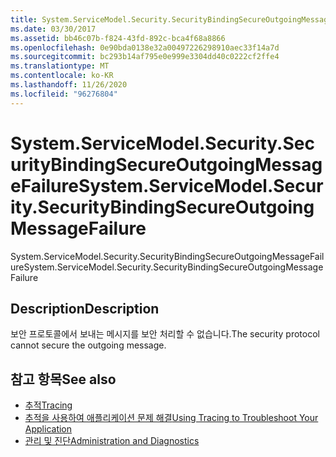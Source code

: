 ```yaml
---
title: System.ServiceModel.Security.SecurityBindingSecureOutgoingMessageFailure
ms.date: 03/30/2017
ms.assetid: bb46c07b-f824-43fd-892c-bca4f68a8866
ms.openlocfilehash: 0e90bda0138e32a00497226298910aec33f14a7d
ms.sourcegitcommit: bc293b14af795e0e999e3304dd40c0222cf2ffe4
ms.translationtype: MT
ms.contentlocale: ko-KR
ms.lasthandoff: 11/26/2020
ms.locfileid: "96276804"
---
```

# <a name="systemservicemodelsecuritysecuritybindingsecureoutgoingmessagefailure"></a><span data-ttu-id="a7825-102">System.ServiceModel.Security.SecurityBindingSecureOutgoingMessageFailure</span><span class="sxs-lookup"><span data-stu-id="a7825-102">System.ServiceModel.Security.SecurityBindingSecureOutgoingMessageFailure</span></span>

<span data-ttu-id="a7825-103">System.ServiceModel.Security.SecurityBindingSecureOutgoingMessageFailure</span><span class="sxs-lookup"><span data-stu-id="a7825-103">System.ServiceModel.Security.SecurityBindingSecureOutgoingMessageFailure</span></span>  
  
## <a name="description"></a><span data-ttu-id="a7825-104">Description</span><span class="sxs-lookup"><span data-stu-id="a7825-104">Description</span></span>  

 <span data-ttu-id="a7825-105">보안 프로토콜에서 보내는 메시지를 보안 처리할 수 없습니다.</span><span class="sxs-lookup"><span data-stu-id="a7825-105">The security protocol cannot secure the outgoing message.</span></span>  
  
## <a name="see-also"></a><span data-ttu-id="a7825-106">참고 항목</span><span class="sxs-lookup"><span data-stu-id="a7825-106">See also</span></span>

- [<span data-ttu-id="a7825-107">추적</span><span class="sxs-lookup"><span data-stu-id="a7825-107">Tracing</span></span>](index.md)
- [<span data-ttu-id="a7825-108">추적을 사용하여 애플리케이션 문제 해결</span><span class="sxs-lookup"><span data-stu-id="a7825-108">Using Tracing to Troubleshoot Your Application</span></span>](using-tracing-to-troubleshoot-your-application.md)
- [<span data-ttu-id="a7825-109">관리 및 진단</span><span class="sxs-lookup"><span data-stu-id="a7825-109">Administration and Diagnostics</span></span>](../index.md)
